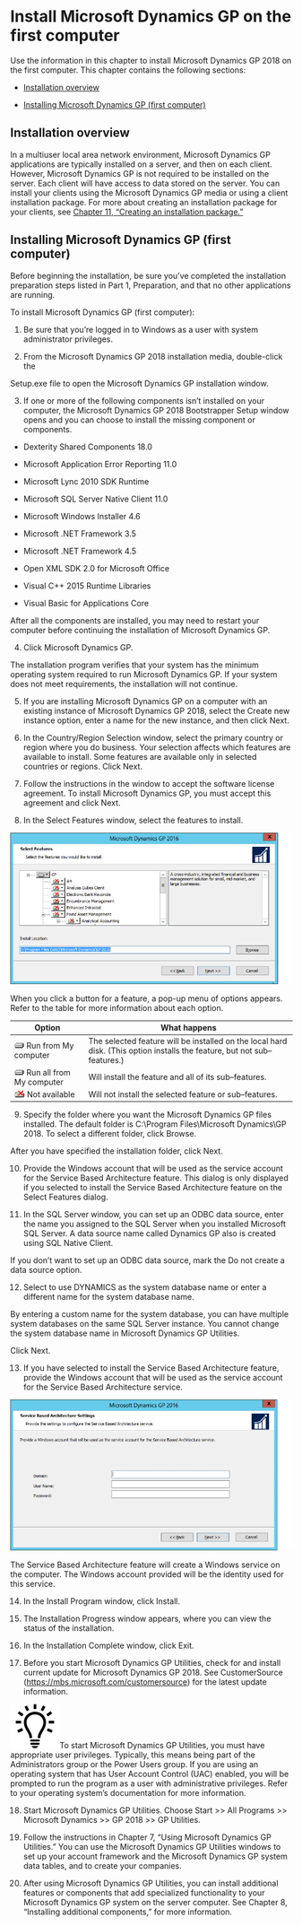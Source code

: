 ### 

# Install Microsoft Dynamics GP on the first computer

Use the information in this chapter to install Microsoft Dynamics GP 2018 on the first computer. This chapter contains the following sections:

-   [Installation overview](#installation-overview)  

-   [Installing Microsoft Dynamics GP (first computer)](#installing-microsoft-dynamics-gp-first-computer)  

## Installation overview

In a multiuser local area network environment, Microsoft Dynamics GP applications are typically installed on a server, and then on each client. However, Microsoft Dynamics GP is not required to be installed on the server. Each client will have access to data stored on the server. You can install your clients using the Microsoft Dynamics GP media or using a client installation package. For more about creating an installation package for your clients, see [Chapter 11, “Creating an installation package.”](#_Creating_an_installation_1)  

## Installing Microsoft Dynamics GP (first computer)

Before beginning the installation, be sure you’ve completed the installation preparation steps listed in Part 1, Preparation, and that no other applications are running.

To install Microsoft Dynamics GP (first computer):

1. Be sure that you’re logged in to Windows as a user with system administrator privileges.

2. From the Microsoft Dynamics GP 2018 installation media, double-click the

Setup.exe file to open the Microsoft Dynamics GP installation window.

3. If one or more of the following components isn’t installed on your computer, the Microsoft Dynamics GP 2018 Bootstrapper Setup window opens and you can choose to install the missing component or components.

-   Dexterity Shared Components 18.0

-   Microsoft Application Error Reporting 11.0

-   Microsoft Lync 2010 SDK Runtime

-   Microsoft SQL Server Native Client 11.0

-   Microsoft Windows Installer 4.6

-   Microsoft .NET Framework 3.5

-   Microsoft .NET Framework 4.5

-   Open XML SDK 2.0 for Microsoft Office

-   Visual C++ 2015 Runtime Libraries

-   Visual Basic for Applications Core

After all the components are installed, you may need to restart your computer before continuing the installation of Microsoft Dynamics GP.

4. Click Microsoft Dynamics GP.

The installation program verifies that your system has the minimum operating system required to run Microsoft Dynamics GP. If your system does not meet requirements, the installation will not continue.

5. If you are installing Microsoft Dynamics GP on a computer with an existing instance of Microsoft Dynamics GP 2018, select the Create new instance option, enter a name for the new instance, and then click Next.

6. In the Country/Region Selection window, select the primary country or region where you do business. Your selection affects which features are available to install. Some features are available only in selected countries or regions. Click Next.

7. Follow the instructions in the window to accept the software license agreement. To install Microsoft Dynamics GP, you must accept this agreement and click Next.

8. In the Select Features window, select the features to install.

![Chapter 6 Install MS GP on the First Computer image1](media/Chapter-6-Install-MS-GP-on-the-First-Computer-image1.png)  

When you click a button for a feature, a pop-up menu of options appears. Refer to the table for more information about each option.

| Option                                                                         | What happens                                                                                                             |
|--------------------------------------------------------------------------------|--------------------------------------------------------------------------------------------------------------------------|
| ![Chapter 6 Install MS GP on the First Computer image2](media/Chapter-6-Install-MS-GP-on-the-First-Computer-image2.PNG) Run from My computer     | The selected feature will be installed on the local hard disk. (This option installs the feature, but not sub–features.) |  
| ![Chapter 6 Install MS GP on the First Computer image2](media/Chapter-6-Install-MS-GP-on-the-First-Computer-image2.PNG) Run all from My computer | Will install the feature and all of its sub–features.                                                                    |  
| ![Chapter 6 Install MS GP on the First Computer image3](media/Chapter-6-Install-MS-GP-on-the-First-Computer-image3.png) Not available            | Will not install the selected feature or sub–features.                                                                   |  

9. Specify the folder where you want the Microsoft Dynamics GP files installed. The default folder is C:\\Program Files\\Microsoft Dynamics\\GP 2018. To select a different folder, click Browse.

After you have specified the installation folder, click Next.

10. Provide the Windows account that will be used as the service account for the Service Based Architecture feature. This dialog is only displayed if you selected to install the Service Based Architecture feature on the Select Features dialog.

11. In the SQL Server window, you can set up an ODBC data source, enter the name you assigned to the SQL Server when you installed Microsoft SQL Server. A data source name called Dynamics GP also is created using SQL Native Client.

If you don’t want to set up an ODBC data source, mark the Do not create a data source option.

12. Select to use DYNAMICS as the system database name or enter a different name for the system database name.

By entering a custom name for the system database, you can have multiple system databases on the same SQL Server instance. You cannot change the system database name in Microsoft Dynamics GP Utilities.

Click Next.

13. If you have selected to install the Service Based Architecture feature, provide the Windows account that will be used as the service account for the Service Based Architecture service.

![Chapter 6 Install MS GP on the First Computer image4](media/Chapter-6-Install-MS-GP-on-the-First-Computer-image4.png)  

The Service Based Architecture feature will create a Windows service on the computer. The Windows account provided will be the identity used for this service.

14. In the Install Program window, click Install.

15. The Installation Progress window appears, where you can view the status of the installation.

16. In the Installation Complete window, click Exit.

17. Before you start Microsoft Dynamics GP Utilities, check for and install current update for Microsoft Dynamics GP 2018. See CustomerSource (<https://mbs.microsoft.com/customersource>) for the latest update information.

![Chapter 6 Install MS GP on the First Computer image5](media/Chapter-6-Install-MS-GP-on-the-First-Computer-image5.png)To start Microsoft Dynamics GP Utilities, you must have appropriate user privileges. Typically, this means being part of the Administrators group or the Power Users group. If you are using an operating system that has User Account Control (UAC) enabled, you will be prompted to run the program as a user with administrative privileges. Refer to your operating system’s documentation for more information.  

18. Start Microsoft Dynamics GP Utilities. Choose Start &gt;&gt; All Programs &gt;&gt; Microsoft Dynamics &gt;&gt; GP 2018 &gt;&gt; GP Utilities.

19. Follow the instructions in Chapter 7, “Using Microsoft Dynamics GP Utilities.” You can use the Microsoft Dynamics GP Utilities windows to set up your account framework and the Microsoft Dynamics GP system data tables, and to create your companies.

20. After using Microsoft Dynamics GP Utilities, you can install additional features or components that add specialized functionality to your Microsoft Dynamics GP system on the server computer. See Chapter 8, “Installing additional components,” for more information.
